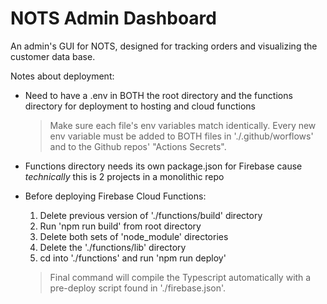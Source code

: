 # NOTS Admin Dashboard

An admin's GUI for NOTS, designed for tracking orders and visualizing the customer data base.

Notes about deployment:

- Need to have a .env in BOTH the root directory and the functions directory for deployment to hosting and cloud functions
  > Make sure each file's env variables match identically.
  > Every new env variable must be added to BOTH files in './.github/worflows' and to the Github repos' "Actions Secrets".

- Functions directory needs its own package.json for Firebase cause *technically* this is 2 projects in a monolithic repo

- Before deploying Firebase Cloud Functions:
  1. Delete previous version of './functions/build' directory
  2. Run 'npm run build' from root directory
  3. Delete both sets of 'node_module' directories
  4. Delete the './functions/lib' directory
  5. cd into './functions' and run 'npm run deploy'
    > Final command will compile the Typescript automatically with a pre-deploy script found in './firebase.json'.
